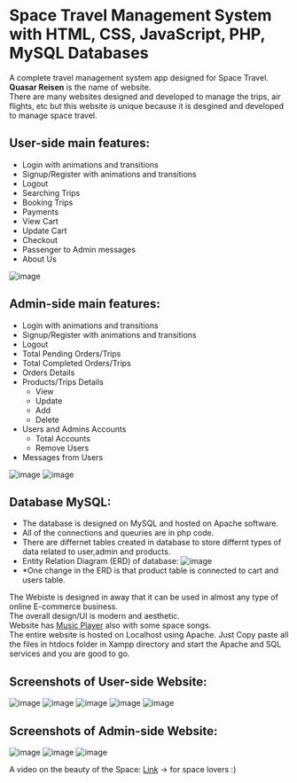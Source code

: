 # Space Travel Management System with HTML, CSS, JavaScript, PHP, MySQL Databases
A complete travel management system app designed for Space Travel. **Quasar Reisen** is the name of website. <br/>
There are many websites designed and developed to manage the trips, air flights, etc but this website is unique because it is desgined and developed to manage space travel. <br/>
## User-side main features:
- Login with animations and transitions
- Signup/Register with animations and transitions
- Logout
- Searching Trips
- Booking Trips
- Payments
- View Cart
- Update Cart
- Checkout
- Passenger to Admin messages
- About Us

![image](https://user-images.githubusercontent.com/96788451/194763209-e6d98ae9-94cf-48d4-a3ea-3e282cbdde5c.png)


## Admin-side main features:
- Login with animations and transitions
- Signup/Register with animations and transitions
- Logout
- Total Pending Orders/Trips
- Total Completed Orders/Trips
- Orders Details
- Products/Trips Details
  - View
  - Update
  - Add
  - Delete
- Users and Admins Accounts
  - Total Accounts
  - Remove Users
- Messages from Users

![image](https://user-images.githubusercontent.com/96788451/194763403-02350ed7-34ec-4f72-9a1b-b930edc27370.png)
![image](https://user-images.githubusercontent.com/96788451/194763411-8a9d9fc9-09b7-450f-b7b5-07c424fcf443.png)

## Database MySQL:
- The database is designed on MySQL and hosted on Apache software.
- All of the connections and queuries are in php code.
- There are differnet tables created in database to store differnt types of data related to user,admin and products.
- Entity Relation Diagram (ERD) of database:
  ![image](https://user-images.githubusercontent.com/96788451/194763662-55a896e2-c448-4fbf-b5ee-6b48ab05d774.png)
- *One change in the ERD is that product table is connected to cart and users table.

The Webiste is designed in away that it can be used in almost any type of online E-commerce business. <br/>
The overall design/UI is modern and aesthetic.<br/>
Website has [Music Player](https://elfsight.com/) also with some space songs. <br/>
The entire website is hosted on Localhost using Apache. Just Copy paste all the files in htdocs folder in Xampp directory and start the Apache and SQL services and you are good to go.
## Screenshots of User-side Website:

![image](https://user-images.githubusercontent.com/96788451/194764048-30c6ab20-5d85-47e5-aecb-141a29cf1d16.png)
![image](https://user-images.githubusercontent.com/96788451/194764225-dad0a673-f11d-4fbc-9fec-a50e6e53125c.png)
![image](https://user-images.githubusercontent.com/96788451/194764585-86cb6b54-d032-4175-9328-23b2b8ed9fff.png)
![image](https://user-images.githubusercontent.com/96788451/194764827-7cd1751b-e8e9-4c67-acda-935da5781717.png)
![image](https://user-images.githubusercontent.com/96788451/194764751-8e2debe6-2e39-44f5-aef4-1103884a2170.png)

## Screenshots of Admin-side Website:
![image](https://user-images.githubusercontent.com/96788451/194764904-017d8dcf-683c-46c5-a2d3-d54419a00df2.png)
![image](https://user-images.githubusercontent.com/96788451/194764930-323609da-97a8-4d3c-8fd5-9fc288b6af97.png)
![image](https://user-images.githubusercontent.com/96788451/194764963-08938866-ec4e-4627-adba-f5ed980a0974.png)

A video on the beauty of the Space: [Link](https://www.youtube.com/watch?v=8A3u-4dyKfQ&t=96s)  -> for space lovers :) 

